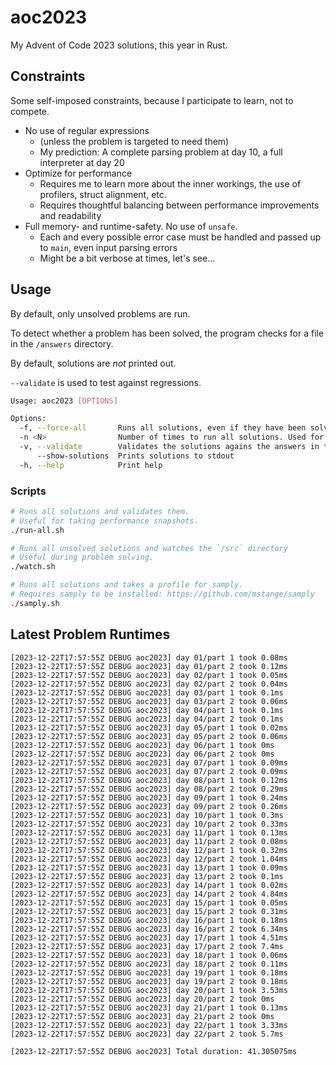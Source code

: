 # aoc2023

My Advent of Code 2023 solutions, this year in Rust.

## Constraints

Some self-imposed constraints, because I participate to learn, not to compete.

- No use of regular expressions
  - (unless the problem is targeted to need them)
  - My prediction: A complete parsing problem at day 10,
    a full interpreter at day 20
- Optimize for performance
  - Requires me to learn more about the inner workings, the use of profilers,
    struct alignment, etc.
  - Requires thoughtful balancing between performance improvements and readability
- Full memory- and runtime-safety. No use of `unsafe`.
  - Each and every possible error case must be handled and passed up to `main`,
    even input parsing errors
  - Might be a bit verbose at times, let's see...

## Usage

By default, only unsolved problems are run.

To detect whether a problem has been solved,
the program checks for a file in the `/answers` directory.

By default, solutions are _not_ printed out.

`--validate` is used to test against regressions.

```bash
Usage: aoc2023 [OPTIONS]

Options:
  -f, --force-all       Runs all solutions, even if they have been solved already
  -n <N>                Number of times to run all solutions. Used for benchmarking [default: 1]
  -v, --validate        Validates the solutions agains the answers in the /answers directory
      --show-solutions  Prints solutions to stdout
  -h, --help            Print help

```

### Scripts

```bash
# Runs all solutions and validates them.
# Useful for taking performance snapshots.
./run-all.sh

# Runs all unsolved solutions and watches the `/src` directory
# Useful during problem solving.
./watch.sh

# Runs all solutions and takes a profile for samply.
# Requires samply to be installed: https://github.com/mstange/samply
./samply.sh
```

## Latest Problem Runtimes

```log
[2023-12-22T17:57:55Z DEBUG aoc2023] day 01/part 1 took 0.08ms
[2023-12-22T17:57:55Z DEBUG aoc2023] day 01/part 2 took 0.12ms
[2023-12-22T17:57:55Z DEBUG aoc2023] day 02/part 1 took 0.05ms
[2023-12-22T17:57:55Z DEBUG aoc2023] day 02/part 2 took 0.04ms
[2023-12-22T17:57:55Z DEBUG aoc2023] day 03/part 1 took 0.1ms
[2023-12-22T17:57:55Z DEBUG aoc2023] day 03/part 2 took 0.06ms
[2023-12-22T17:57:55Z DEBUG aoc2023] day 04/part 1 took 0.1ms
[2023-12-22T17:57:55Z DEBUG aoc2023] day 04/part 2 took 0.1ms
[2023-12-22T17:57:55Z DEBUG aoc2023] day 05/part 1 took 0.02ms
[2023-12-22T17:57:55Z DEBUG aoc2023] day 05/part 2 took 0.06ms
[2023-12-22T17:57:55Z DEBUG aoc2023] day 06/part 1 took 0ms
[2023-12-22T17:57:55Z DEBUG aoc2023] day 06/part 2 took 0ms
[2023-12-22T17:57:55Z DEBUG aoc2023] day 07/part 1 took 0.09ms
[2023-12-22T17:57:55Z DEBUG aoc2023] day 07/part 2 took 0.09ms
[2023-12-22T17:57:55Z DEBUG aoc2023] day 08/part 1 took 0.12ms
[2023-12-22T17:57:55Z DEBUG aoc2023] day 08/part 2 took 0.29ms
[2023-12-22T17:57:55Z DEBUG aoc2023] day 09/part 1 took 0.24ms
[2023-12-22T17:57:55Z DEBUG aoc2023] day 09/part 2 took 0.26ms
[2023-12-22T17:57:55Z DEBUG aoc2023] day 10/part 1 took 0.3ms
[2023-12-22T17:57:55Z DEBUG aoc2023] day 10/part 2 took 0.33ms
[2023-12-22T17:57:55Z DEBUG aoc2023] day 11/part 1 took 0.13ms
[2023-12-22T17:57:55Z DEBUG aoc2023] day 11/part 2 took 0.08ms
[2023-12-22T17:57:55Z DEBUG aoc2023] day 12/part 1 took 0.32ms
[2023-12-22T17:57:55Z DEBUG aoc2023] day 12/part 2 took 1.04ms
[2023-12-22T17:57:55Z DEBUG aoc2023] day 13/part 1 took 0.09ms
[2023-12-22T17:57:55Z DEBUG aoc2023] day 13/part 2 took 0.1ms
[2023-12-22T17:57:55Z DEBUG aoc2023] day 14/part 1 took 0.02ms
[2023-12-22T17:57:55Z DEBUG aoc2023] day 14/part 2 took 4.84ms
[2023-12-22T17:57:55Z DEBUG aoc2023] day 15/part 1 took 0.05ms
[2023-12-22T17:57:55Z DEBUG aoc2023] day 15/part 2 took 0.31ms
[2023-12-22T17:57:55Z DEBUG aoc2023] day 16/part 1 took 0.18ms
[2023-12-22T17:57:55Z DEBUG aoc2023] day 16/part 2 took 6.34ms
[2023-12-22T17:57:55Z DEBUG aoc2023] day 17/part 1 took 4.51ms
[2023-12-22T17:57:55Z DEBUG aoc2023] day 17/part 2 took 7.4ms
[2023-12-22T17:57:55Z DEBUG aoc2023] day 18/part 1 took 0.06ms
[2023-12-22T17:57:55Z DEBUG aoc2023] day 18/part 2 took 0.11ms
[2023-12-22T17:57:55Z DEBUG aoc2023] day 19/part 1 took 0.18ms
[2023-12-22T17:57:55Z DEBUG aoc2023] day 19/part 2 took 0.18ms
[2023-12-22T17:57:55Z DEBUG aoc2023] day 20/part 1 took 3.53ms
[2023-12-22T17:57:55Z DEBUG aoc2023] day 20/part 2 took 0ms
[2023-12-22T17:57:55Z DEBUG aoc2023] day 21/part 1 took 0.13ms
[2023-12-22T17:57:55Z DEBUG aoc2023] day 21/part 2 took 0ms
[2023-12-22T17:57:55Z DEBUG aoc2023] day 22/part 1 took 3.33ms
[2023-12-22T17:57:55Z DEBUG aoc2023] day 22/part 2 took 5.7ms

[2023-12-22T17:57:55Z DEBUG aoc2023] Total duration: 41.305075ms
```
